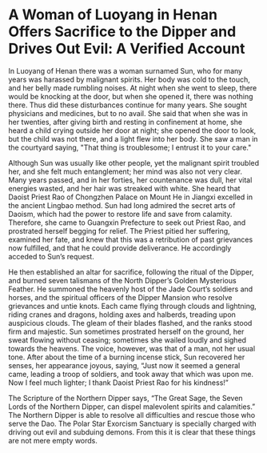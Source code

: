 # A Woman of Luoyang in Henan Offers Sacrifice to the Dipper and Drives Out Evil: A Verified Account

In Luoyang of Henan there was a woman surnamed Sun, who for many years was harassed by malignant spirits. Her body was cold to the touch, and her belly made rumbling noises. At night when she went to sleep, there would be knocking at the door, but when she opened it, there was nothing there. Thus did these disturbances continue for many years. She sought physicians and medicines, but to no avail. She said that when she was in her twenties, after giving birth and resting in confinement at home, she heard a child crying outside her door at night; she opened the door to look, but the child was not there, and a light flew into her body. She saw a man in the courtyard saying, "That thing is troublesome; I entrust it to your care."

Although Sun was usually like other people, yet the malignant spirit troubled her, and she felt much entanglement; her mind was also not very clear. Many years passed, and in her forties, her countenance was dull, her vital energies wasted, and her hair was streaked with white. She heard that Daoist Priest Rao of Chongzhen Palace on Mount He in Jiangxi excelled in the ancient Lingbao method. Sun had long admired the secret arts of Daoism, which had the power to restore life and save from calamity. Therefore, she came to Guangxin Prefecture to seek out Priest Rao, and prostrated herself begging for relief. The Priest pitied her suffering, examined her fate, and knew that this was a retribution of past grievances now fulfilled, and that he could provide deliverance. He accordingly acceded to Sun’s request.

He then established an altar for sacrifice, following the ritual of the Dipper, and burned seven talismans of the North Dipper’s Golden Mysterious Feather. He summoned the heavenly host of the Jade Court’s soldiers and horses, and the spiritual officers of the Dipper Mansion who resolve grievances and untie knots. Each came flying through clouds and lightning, riding cranes and dragons, holding axes and halberds, treading upon auspicious clouds. The gleam of their blades flashed, and the ranks stood firm and majestic. Sun sometimes prostrated herself on the ground, her sweat flowing without ceasing; sometimes she wailed loudly and sighed towards the heavens. The voice, however, was that of a man, not her usual tone. After about the time of a burning incense stick, Sun recovered her senses, her appearance joyous, saying, “Just now it seemed a general came, leading a troop of soldiers, and took away that which was upon me. Now I feel much lighter; I thank Daoist Priest Rao for his kindness!”

The Scripture of the Northern Dipper says, “The Great Sage, the Seven Lords of the Northern Dipper, can dispel malevolent spirits and calamities.” The Northern Dipper is able to resolve all difficulties and rescue those who serve the Dao. The Polar Star Exorcism Sanctuary is specially charged with driving out evil and subduing demons. From this it is clear that these things are not mere empty words.
